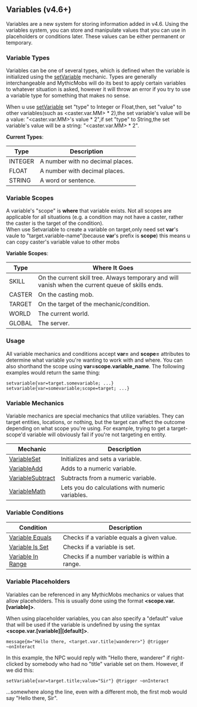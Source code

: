 Variables (v4.6+)
-----------------

Variables are a new system for storing information added in v4.6. Using
the variables system, you can store and manipulate values that you can
use in placeholders or conditions later. These values can be either
permanent or temporary.

### Variable Types

Variables can be one of several types, which is defined when the
variable is initialized using the
[setVariable](/skills/mechanics/setvariable) mechanic. Types are
generally interchangeable and MythicMobs will do its best to apply
certain variables to whatever situation is asked, however it will throw
an error if you try to use a variable type for something that makes no
sense.

When u use [setVariable](/skills/mechanics/setvariable) set "type" to Integer or Float,then, set
"value" to other variables(such as <caster.var.MM> * 2),the set variable's
value will be a value: "<caster.var.MM>'s value * 2",if set "type" to String,the set
variable's value will be a string: "<caster.var.MM> * 2".


**Current Types**:

| **Type** | **Description**                  |
|----------|----------------------------------|
| INTEGER  | A number with no decimal places. |
| FLOAT    | A number with decimal places.    |
| STRING   | A word or sentence.              |

### Variable Scopes

A variable's "scope" is **where** that variable exists. Not all scopes
are applicable for all situations (e.g. a condition may not have a
caster, rather the caster is the target of the condition).  
When use Setvariable to create a variable on target,only need set
**var**'s vaule to "target.variable-name"(because **var**'s prefix is **scope**)
this means u can copy caster's variable value to other mobs

**Variable Scopes**:

| **Type** | **Where It Goes**                                                                                  |
|----------|----------------------------------------------------------------------------------------------------|
| SKILL    | On the current skill tree. Always temporary and will vanish when the current queue of skills ends. |
| CASTER   | On the casting mob.                                                                                |
| TARGET   | On the target of the mechanic/condition.                                                           |
| WORLD    | The current world.                                                                                 |
| GLOBAL   | The server.                                                                                        |

### Usage

All variable mechanics and conditions accept **var=** and **scope=**
attributes to determine what variable you're wanting to work with and
where. You can also shorthand the scope using
**var=scope.variable\_name**. The following examples would return the
same thing:

    setvariable{var=target.somevariable; ...}
    setvariable{var=somevariable;scope=target; ...}

### Variable Mechanics

Variable mechanics are special mechanics that utilize variables. They
can target entities, locations, or nothing, but the target can affect
the outcome depending on what scope you're using. For example, trying to
get a target-scope'd variable will obviously fail if you're not
targeting en entity.

| Mechanic                                               | Description                                      |
|--------------------------------------------------------|--------------------------------------------------|
| [VariableSet](/skills/mechanics/setvariable)           | Initializes and sets a variable.                 |
| [VariableAdd](/skills/mechanics/variableadd)           | Adds to a numeric variable.                      |
| [VariableSubtract](/skills/mechanics/variablesubtract) | Subtracts from a numeric variable.               |
| [VariableMath](/skills/mechanics/variablemath)         | Lets you do calculations with numeric variables. |

### Variable Conditions

| Condition                                        | Description                                    |
|--------------------------------------------------|------------------------------------------------|
| [Variable Equals](/conditions/variableequals)    | Checks if a variable equals a given value.     |
| [Variable Is Set](/conditions/variableisset)     | Checks if a variable is set.                   |
| [Variable In Range](/conditions/variableinrange) | Checks if a number variable is within a range. |

### Variable Placeholders

Variables can be referenced in any MythicMobs mechanics or values that
allow placeholders. This is usually done using the format
**&lt;scope.var.\[variable\]&gt;**.

When using placeholder variables, you can also specify a "default" value
that will be used if the variable is undefined by using the syntax
**&lt;scope.var.\[variable\]\|\[default\]&gt;**.

    message{m="Hello there, <target.var.title|wanderer>"} @trigger ~onInteract

In this example, the NPC would reply with "Hello there, wanderer" if
right-clicked by somebody who had no "title" variable set on them.
However, if we did this:

    setVariable{var=target.title;value="Sir"} @trigger ~onInteract

...somewhere along the line, even with a different mob, the first mob
would say "Hello there, Sir".
